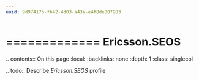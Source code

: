 ```yaml
---
uuid: 9d97417b-fb42-4d03-a43a-e4f8de807983
---
```



=============
Ericsson.SEOS
=============

.. contents:: On this page
    :local:
    :backlinks: none
    :depth: 1
    :class: singlecol

.. todo::
    Describe *Ericsson.SEOS* profile

